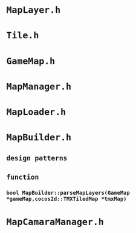 # `MapLayer.h`



# `Tile.h`



# `GameMap.h`





# `MapManager.h`



# `MapLoader.h`



# `MapBuilder.h`

## `design patterns`



## `function`

### `bool MapBuilder::parseMapLayers(GameMap *gameMap,cocos2d::TMXTiledMap *tmxMap)`



# `MapCamaraManager.h`



